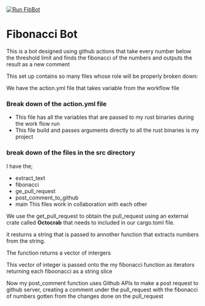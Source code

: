 
[![Run FibBot](https://github.com/Nkwenti-Severian-Ndongtsop/Fibonacci-bot/actions/workflows/fibbot.yml/badge.svg?branch=main)](https://github.com/Nkwenti-Severian-Ndongtsop/Fibonacci-bot/actions/workflows/fibbot.yml)

# Fibonacci Bot 

This is a bot designed using github actions that take every number below the threshold limit and finds the fibonacci of the numbers 
and outputs the result as a new comment

This set up contains so many files whose role will be properly broken down:

We have the action.yml file that takes variable from the workflow file

### Break down of the action.yml file

- This file has all the variables that are passed to my rust binaries during the work flow run
- This file build and passes arguments directly to all the rust binaries is my project

### break down of the files in the src directory

 I have the;

 - extract_text
 - fibonacci
 - ge_pull_request
 - post_comment_to_github
 - main
This files work in collaboration with each other

We use the get_pull_request to obtain the pull_request using an external crate called **Octocrab** that needs to included in our cargo.toml file.

it resturns a string that is passed to annother function that extracts numbers from the string.

The function returns a vector of intergers 

This vector of integer is passed onto the my fibonacci function as iterators returning each fiboonacci as a string slice

Now my post_comment function uses Github APIs to make a post request to github server, creating a comment under the pull_request with the fibonacci of numbers gotten from the changes done on the pull_request
   
